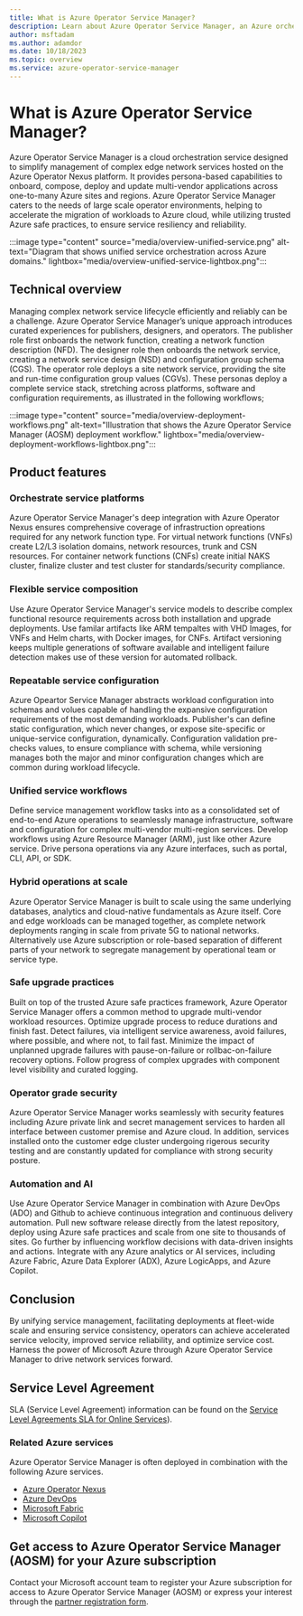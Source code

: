 ```yaml
---
title: What is Azure Operator Service Manager?
description: Learn about Azure Operator Service Manager, an Azure orchestration service used to managed network service in large scale operator environments.
author: msftadam
ms.author: adamdor
ms.date: 10/18/2023
ms.topic: overview
ms.service: azure-operator-service-manager
---
```

# What is Azure Operator Service Manager?

Azure Operator Service Manager is a cloud orchestration service designed to simplify management of complex edge network services hosted on the Azure Operator Nexus platform. It provides persona-based capabilities to onboard, compose, deploy and update multi-vendor applications across one-to-many Azure sites and regions. Azure Operator Service Manager caters to the needs of large scale operator environments, helping to accelerate the migration of workloads to Azure cloud, while utilizing trusted Azure safe practices, to ensure service resiliency and reliability.

:::image type="content" source="media/overview-unified-service.png" alt-text="Diagram that shows unified service orchestration across Azure domains." lightbox="media/overview-unified-service-lightbox.png":::

## Technical overview

Managing complex network service lifecycle efficiently and reliably can be a challenge. Azure Operator Service Manager’s unique approach introduces curated experiences for publishers, designers, and operators. The publisher role first onboards the network function, creating a network function description (NFD). The designer role then onboards the network service, creating a network service design (NSD) and configuration group schema (CGS). The operator role deploys a site network service, providing the site and run-time configuration group values (CGVs). These personas deploy a complete service stack, stretching across platforms, software and configuration requirements, as illustrated in the following workflows;

:::image type="content" source="media/overview-deployment-workflows.png" alt-text="Illustration that shows the Azure Operator Service Manager (AOSM) deployment workflow." lightbox="media/overview-deployment-workflows-lightbox.png":::

## Product features

### Orchestrate service platforms

Azure Operator Service Manager's deep integration with Azure Operator Nexus ensures comprehensive coverage of infrastruction opreations required for any network function type. For virtual network functions (VNFs) create L2/L3 isolation domains, network resources, trunk and CSN resources. For container network functions (CNFs) create initial NAKS cluster, finalize cluster and test cluster for standards/security compliance.

### Flexible service composition

Use Azure Operator Service Manager's service models to describe complex functional resource requirements across both installation and upgrade deployments. Use familar artifacts like ARM tempaltes with VHD Images, for VNFs and Helm charts, with Docker images, for CNFs. Artifact versioning keeps multiple generations of software available and intelligent failure detection makes use of these version for automated rollback.

### Repeatable service configuration

Azure Opeartor Service Manager abstracts workload configuration into schemas and volues capable of handling the expansive configuration requirements of the most demanding workloads. Publisher's can define static configuration, which never changes, or expose site-specific or unique-service configuration, dynamically. Configuration validation pre-checks values, to ensure compliance with schema, while versioning manages both the major and minor configuration changes which are common during workload lifecycle.

### Unified service workflows

Define service management workflow tasks into as a consolidated set of end-to-end Azure operations to seamlessly manage infrastructure, software and configuration for complex multi-vendor multi-region services. Develop workflows using Azure Resource Manager (ARM), just like other Azure service. Drive persona operations via any Azure interfaces, such as portal, CLI, API, or SDK.

### Hybrid operations at scale

Azure Operator Service Manager is built to scale using the same underlying databases, analytics and cloud-native fundamentals as Azure itself. Core and edge workloads can be managed together, as complete network deployments ranging in scale from private 5G to national networks. Alternatively use Azure subscription or role-based separation of different parts of your network to segregate management by operational team or service type.

### Safe upgrade practices

Built on top of the trusted Azure safe practices framework, Azure Operator Service Manager offers a common method to upgrade multi-vendor workload resources. Optimize upgrade process to reduce durations and finish fast. Detect failures, via intelligent service awareness, avoid failures, where possible, and where not, to fail fast. Minimize the impact of unplanned upgrade failures with pause-on-failure or rollbac-on-failure recovery options. Follow progress of complex upgrades with component level visibility and curated logging.

### Operator grade security

Azure Operator Service Manager works seamlessly with security features including Azure private link and secret management services to harden all interface between customer premise and Azure cloud. In addition, services installed onto the customer edge cluster undergoing rigerous security testing and are constantly updated for compliance with strong security posture.

### Automation and AI

Use Azure Operator Service Manager in combination with Azure DevOps (ADO) and Github to achieve continuous integration and continuous delivery automation. Pull new software release directly from the latest repository, deploy using Azure safe practices and scale from one site to thousands of sites. Go further by influencing workflow decisions with data-driven insights and actions. Integrate with any Azure analytics or AI services, including Azure Fabric, Azure Data Explorer (ADX), Azure LogicApps, and Azure Copilot.

## Conclusion

By unifying service management, facilitating deployments at fleet-wide scale and ensuring service consistency, operators can achieve accelerated service velocity, improved service reliability, and optimize service cost. Harness the power of Microsoft Azure through Azure Operator Service Manager to drive network services forward.

## Service Level Agreement

SLA (Service Level Agreement) information can be found on the [Service Level Agreements SLA for Online Services](https://www.microsoft.com/licensing/docs/view/Service-Level-Agreements-SLA-for-Online-Services?lang=1)).

### Related Azure services

Azure Operator Service Manager is often deployed in combination with the following Azure services.

- [Azure Operator Nexus](/azure/operator-nexus)
- [Azure DevOps](/azure/devops)
- [Microsoft Fabric](/fabric)
- [Microsoft Copilot](/copilot)

## Get access to Azure Operator Service Manager (AOSM) for your Azure subscription

Contact your Microsoft account team to register your Azure subscription for access to Azure Operator Service Manager (AOSM) or express your interest through the [partner registration form](https://forms.office.com/pages/responsepage.aspx?id=v4j5cvGGr0GRqy180BHbR7lMzG3q6a5Hta4AIflS-llUMlNRVVZFS00xOUNRM01DNkhENURXU1o2TS4u).
